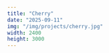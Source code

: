 ```yaml
---
title: "Cherry"
date: "2025-09-11"
img: "/img/projects/cherry.jpg"
width: 2400
height: 3000
---
```

